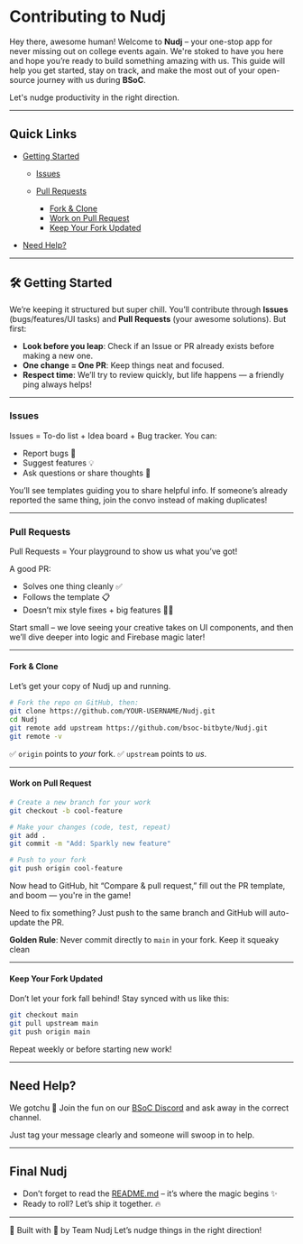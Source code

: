 # Contributing to Nudj

Hey there, awesome human!
Welcome to **Nudj** – your one-stop app for never missing out on college events again. We're stoked to have you here and hope you’re ready to build something amazing with us. This guide will help you get started, stay on track, and make the most out of your open-source journey with us during **BSoC**.

Let's nudge productivity in the right direction.

---

## Quick Links

* [Getting Started](#getting-started)

    * [Issues](#issues)
    * [Pull Requests](#pull-requests)

        * [Fork & Clone](#fork--clone)
        * [Work on Pull Request](#work-on-pull-request)
        * [Keep Your Fork Updated](#keep-your-fork-updated)
* [Need Help?](#need-help)

---

## 🛠 Getting Started

We’re keeping it structured but super chill.
You’ll contribute through **Issues** (bugs/features/UI tasks) and **Pull Requests** (your awesome solutions). But first:

* **Look before you leap**: Check if an Issue or PR already exists before making a new one.
* **One change = One PR**: Keep things neat and focused.
* **Respect time**: We’ll try to review quickly, but life happens — a friendly ping always helps!

---

### Issues

Issues = To-do list + Idea board + Bug tracker.
You can:

* Report bugs 🐛
* Suggest features 💡
* Ask questions or share thoughts 🧠

You’ll see templates guiding you to share helpful info. If someone’s already reported the same thing, join the convo instead of making duplicates!

---

### Pull Requests

Pull Requests = Your playground to show us what you’ve got!

A good PR:

* Solves one thing cleanly ✅
* Follows the template 📋
* Doesn’t mix style fixes + big features 🙅‍♂️

Start small – we love seeing your creative takes on UI components, and then we’ll dive deeper into logic and Firebase magic later!

---

#### Fork & Clone

Let’s get your copy of Nudj up and running.

```bash
# Fork the repo on GitHub, then:
git clone https://github.com/YOUR-USERNAME/Nudj.git
cd Nudj
git remote add upstream https://github.com/bsoc-bitbyte/Nudj.git
git remote -v
```

✅ `origin` points to *your* fork.
✅ `upstream` points to *us*.

---

#### Work on Pull Request

```bash
# Create a new branch for your work
git checkout -b cool-feature

# Make your changes (code, test, repeat)
git add .
git commit -m "Add: Sparkly new feature"

# Push to your fork
git push origin cool-feature
```

Now head to GitHub, hit “Compare & pull request,” fill out the PR template, and boom — you're in the game!

Need to fix something? Just push to the same branch and GitHub will auto-update the PR.

**Golden Rule**: Never commit directly to `main` in your fork. Keep it squeaky clean

---

#### Keep Your Fork Updated

Don’t let your fork fall behind! Stay synced with us like this:

```bash
git checkout main
git pull upstream main
git push origin main
```

Repeat weekly or before starting new work!

---

## Need Help?

We gotchu 💬
Join the fun on our [BSoC Discord](https://discord.gg/wsTZBRMqdg) and ask away in the correct channel.

Just tag your message clearly and someone will swoop in to help.

---

## Final Nudj

* Don’t forget to read the [README.md](./README.md) – it’s where the magic begins ✨
* Ready to roll? Let’s ship it together. 🔥

---

👾 Built with 💙 by Team Nudj
Let’s nudge things in the right direction!


